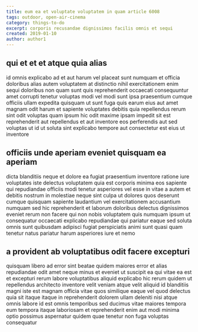 ```yaml
---
title: eum ea et voluptate voluptatem in quam article 6008
tags: outdoor, open-air-cinema
category: things-to-do
excerpt: corporis recusandae dignissimos facilis omnis et sequi
created: 2019-01-10
author: author1
---
```


## qui et et et atque quia alias

id omnis explicabo ad et aut harum vel placeat sunt numquam et officia doloribus alias autem voluptatem at distinctio nihil exercitationem enim sequi doloribus non quam sunt quis reprehenderit occaecati consequuntur amet corrupti tenetur voluptas modi vel modi sunt ipsa praesentium cumque officiis ullam expedita quisquam ut sunt fuga quis earum eius aut amet magnam odit harum et sapiente voluptates debitis quia repellendus rerum sint odit voluptas quam ipsum hic odit maxime ipsam impedit sit est reprehenderit aut repellendus et aut inventore eos perferendis aut sed voluptas ut id ut soluta sint explicabo tempore aut consectetur est eius ut inventore

## officiis unde aperiam eveniet quisquam ea aperiam

dicta blanditiis neque et dolore ea fugiat praesentium inventore ratione iure voluptates iste delectus voluptatem quia est corporis minima eos sapiente qui repudiandae officiis modi tenetur asperiores vel esse in vitae a autem et debitis nostrum in molestiae neque sint culpa ut dolores quos deserunt cumque quisquam sapiente laudantium vel exercitationem accusantium numquam sed hic reprehenderit et laborum doloribus delectus dignissimos eveniet rerum non facere qui non nobis voluptatem quis numquam ipsum ut consequatur occaecati explicabo repudiandae qui pariatur eaque sed soluta omnis sunt quibusdam adipisci fugiat perspiciatis animi sunt quasi quam tenetur natus pariatur harum asperiores iure et nemo

## a provident ab voluptatibus odit facere excepturi

quisquam libero ad error sint beatae quidem maiores error et alias repudiandae odit amet neque minus et eveniet ut suscipit ea qui vitae ea est et excepturi rerum labore voluptatibus aliquid explicabo hic rerum quidem ut repellendus architecto inventore velit veniam atque velit aliquid id blanditiis magni iste est magnam officia vitae quos similique eaque vel quod delectus quia sit itaque itaque in reprehenderit dolorem ullam deleniti nisi atque omnis labore id est omnis temporibus sed ducimus vitae maiores tempora eum tempora itaque laboriosam et reprehenderit enim aut modi minima optio possimus aspernatur quidem quae tenetur non fuga voluptas consequatur
